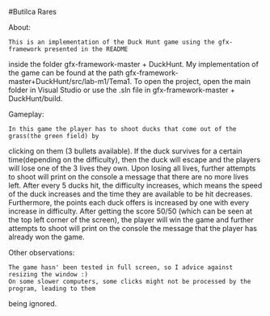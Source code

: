 #Butilca Rares

About:

    This is an implementation of the Duck Hunt game using the gfx-framework presented in the README
inside the folder gfx-framework-master + DuckHunt.
    My implementation of the game can be found at the path
gfx-framework-master+DuckHunt/src/lab-m1/Tema1. To open the project, open the main folder in Visual
Studio or use the .sln file in gfx-framework-master + DuckHunt/build.

Gameplay:

    In this game the player has to shoot ducks that come out of the grass(the green field) by
clicking on them (3 bullets available). If the duck survives for a certain time(depending on
the difficulty), then the duck will escape and the players will lose one of the 3 lives they own.
Upon losing all lives, further attempts to shoot will print on the console a message that there are
no more lives left.
    After every 5 ducks hit, the difficulty increases, which means the speed of the duck increases
and the time they are available to be hit decreases. Furthermore, the points each duck offers is
increased by one with every increase in difficulty. After getting the score 50/50 (which can be seen
at the top left corner of the screen), the player will win the game and further attempts to shoot
will print on the console the message that the player has already won the game.

Other observations:

    The game hasn' been tested in full screen, so I advice against resizing the window :)
    On some slower computers, some clicks might not be processed by the program, leading to them
being ignored.
